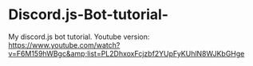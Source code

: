 # Discord.js-Bot-tutorial-
My discord.js bot tutorial. Youtube version:  https://www.youtube.com/watch?v=F6M159hWBgc&amp;list=PL2DhxoxFcjzbf2YUpFyKUhlN8WJKbGHge

